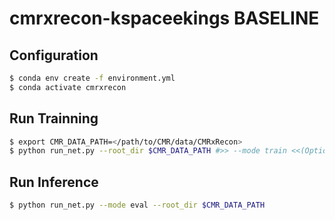 # cmrxrecon-kspaceekings BASELINE

## Configuration
```bash
$ conda env create -f environment.yml
$ conda activate cmrxrecon
```

## Run Trainning
```bash
$ export CMR_DATA_PATH=</path/to/CMR/data/CMRxRecon>
$ python run_net.py --root_dir $CMR_DATA_PATH #>> --mode train <<(Optional and useless)
```

## Run Inference
```bash
$ python run_net.py --mode eval --root_dir $CMR_DATA_PATH
```